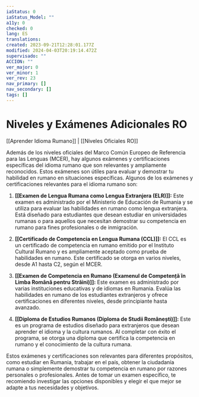 ```yaml
---
iaStatus: 0
iaStatus_Model: ""
a11y: 0
checked: 0
lang: ES
translations: 
created: 2023-09-21T12:28:01.177Z
modified: 2024-04-03T20:19:14.472Z
supervisado: ""
ACCION: ""
ver_major: 0
ver_minor: 1
ver_rev: 23
nav_primary: []
nav_secondary: []
tags: []
---
```

# Niveles y Exámenes Adicionales RO

[[Aprender Idioma Rumano]] | [[Niveles Oficiales RO]]

Además de los niveles oficiales del Marco Común Europeo de Referencia para las Lenguas (MCER), hay algunos exámenes y certificaciones específicas del idioma rumano que son relevantes y ampliamente reconocidos. Estos exámenes son útiles para evaluar y demostrar tu habilidad en rumano en situaciones específicas. Algunos de los exámenes y certificaciones relevantes para el idioma rumano son:

1. **[[Examen de Lengua Rumana como Lengua Extranjera (ELR)]]:** Este examen es administrado por el Ministerio de Educación de Rumania y se utiliza para evaluar las habilidades en rumano como lengua extranjera. Está diseñado para estudiantes que desean estudiar en universidades rumanas o para aquellos que necesitan demostrar su competencia en rumano para fines profesionales o de inmigración.
    
2. **[[Certificado de Competencia en Lengua Rumana (CCL)]]:** El CCL es un certificado de competencia en rumano emitido por el Instituto Cultural Rumano y es ampliamente aceptado como prueba de habilidades en rumano. Este certificado se otorga en varios niveles, desde A1 hasta C2, según el MCER.
    
3. **[[Examen de Competencia en Rumano (Examenul de Competență în Limba Română pentru Străini)]]:** Este examen es administrado por varias instituciones educativas y de idiomas en Rumania. Evalúa las habilidades en rumano de los estudiantes extranjeros y ofrece certificaciones en diferentes niveles, desde principiante hasta avanzado.
    
4. **[[Diploma de Estudios Rumanos (Diploma de Studii Românești)]]:** Este es un programa de estudios diseñado para extranjeros que desean aprender el idioma y la cultura rumanos. Al completar con éxito el programa, se otorga una diploma que certifica la competencia en rumano y el conocimiento de la cultura rumana.

Estos exámenes y certificaciones son relevantes para diferentes propósitos, como estudiar en Rumania, trabajar en el país, obtener la ciudadanía rumana o simplemente demostrar tu competencia en rumano por razones personales o profesionales. Antes de tomar un examen específico, te recomiendo investigar las opciones disponibles y elegir el que mejor se adapte a tus necesidades y objetivos.